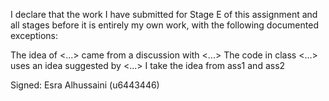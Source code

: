 I declare that the work I have submitted for Stage E of this assignment and all stages before it is entirely my own work, with the
following documented exceptions:


The idea of <...> came from a discussion with <...>
The code in class <...> uses an idea suggested by <...>
I take the idea from ass1 and ass2


Signed: Esra Alhussaini (u6443446)